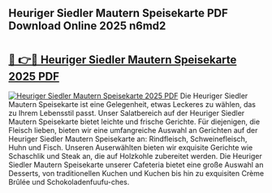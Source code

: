 ## Heuriger Siedler Mautern Speisekarte PDF Download Online 2025 n6md2

# <h2><a href="http://gcdpygn.nevu.top/?p=Heuriger+Siedler+Mautern+Speisekarte">🔗 👉🔴 Heuriger Siedler Mautern Speisekarte 2025 PDF</a></h2>

[![Heuriger Siedler Mautern Speisekarte 2025 PDF](https://i.imgur.com/dBaPXMq.png)](http://gcdpygn.nevu.top/?p=Heuriger+Siedler+Mautern+Speisekarte)
Die Heuriger Siedler Mautern Speisekarte ist eine Gelegenheit, etwas Leckeres zu wählen, das zu Ihrem Lebensstil passt. Unser Salatbereich auf der Heuriger Siedler Mautern Speisekarte bietet leichte und frische Gerichte. Für diejenigen, die Fleisch lieben, bieten wir eine umfangreiche Auswahl an Gerichten auf der Heuriger Siedler Mautern Speisekarte an: Rindfleisch, Schweinefleisch, Huhn und Fisch. Unseren Auserwählten bieten wir exquisite Gerichte wie Schaschlik und Steak an, die auf Holzkohle zubereitet werden. Die Heuriger Siedler Mautern Speisekarte unserer Cafeteria bietet eine große Auswahl an Desserts, von traditionellen Kuchen und Kuchen bis hin zu exquisiten Crème Brûlée und Schokoladenfuufu-ches.
